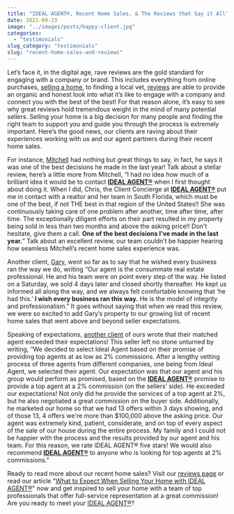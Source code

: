 ```yaml
---
title: "IDEAL AGENT®, Recent Home Sales, & The Reviews that Say it All"
date: 2021-09-23
image: "../images/posts/happy-client.jpg"
categories: 
  - "testimonials"
slug_category: "testimonials"
slug: "recent-home-sales-and-reviews"
---
```


Let’s face it, in the digital age, rave reviews are the gold standard for engaging with a company or brand. This includes everything from online purchases, [selling a home](https://idealagent.com/signup/), to finding a local vet, [reviews](https://www.trustpilot.com/review/idealagent.com?b=MTYyOTk4NTYxMTAwMHw2MTI3OWI0YmNjMDA4N2U4ZWY2NWZlODY) are able to provide an organic and honest look into what it’s like to engage with a company and connect you with the best of the best! For that reason alone, it’s easy to see why great reviews hold tremendous weight in the mind of many potential sellers. Selling your home is a big decision for many people and finding the right team to support you and guide you through the process is extremely important. Here’s the good news, our clients are raving about their experiences working with us and our agent partners during their recent home sales. 

For instance, [Mitchell](https://www.trustpilot.com/review/idealagent.com?b=MTYyOTk4NTYxMTAwMHw2MTI3OWI0YmNjMDA4N2U4ZWY2NWZlODY) had nothing but great things to say, in fact, he says it was one of the best decisions he made in the last year! Talk about a stellar review, here’s a little more from Mitchell, “I had no idea how much of a brilliant idea it would be to contact **[IDEAL AGENT®](https://idealagent.com/)** when I first thought about doing it. When I did, Chris, the Client Concierge at [**IDEAL AGENT®**](https://idealagent.com/) put me in contact with a realtor and her team in South Florida, which must be one of the best, if not THE best in that region of the United States!! She was continuously taking care of one problem after another, time after time, after time. The exceptionally diligent efforts on their part resulted in my property being sold in less than two months and above the asking price!! Don't hesitate, give them a call. **One of the best decisions I've made in the last year.**” Talk about an excellent review, our team couldn’t be happier hearing how seamless Mitchell’s recent home sales experience was. 

Another client, [Gary](https://www.trustpilot.com/review/idealagent.com?b=MTYyOTk4NTYxMTAwMHw2MTI3OWI0YmNjMDA4N2U4ZWY2NWZlODY), went so far as to say that he wished every business ran the way we do, writing “Our agent is the consummate real estate professional. He and his team were on point every step of the way. He listed on a Saturday, we sold 4 days later and closed shortly thereafter. He kept us informed all along the way, and we always felt comfortable knowing that ‘he had this.’ **I wish every business ran this way.** He is the model of integrity and professionalism.” It goes without saying that when we read this review, we were so excited to add Gary’s property to our growing list of recent home sales that went above and beyond seller expectations.

Speaking of expectations, [another client](https://www.trustpilot.com/review/idealagent.com?b=MTYyOTk4NTYxMTAwMHw2MTI3OWI0YmNjMDA4N2U4ZWY2NWZlODY) of ours wrote that their matched agent exceeded their expectations! This seller left no stone unturned by writing, “We decided to select Ideal Agent based on their promise of providing top agents at as low as 2% commissions. After a lengthy vetting process of three agents from different companies, one being from Ideal Agent, we selected their agent. Our expectation was that our agent and his group would perform as promised, based on the **[IDEAL AGENT®](https://idealagent.com/)** promise to provide a top agent at a 2% commission (on the sellers’ side). He exceeded our expectations! Not only did he provide the services of a top agent at 2%, but he also negotiated a great commission on the buyer side. Additionally, he marketed our home so that we had 13 offers within 3 days showing, and of those 13, 4 offers we're more than $100,000 above the asking price. Our agent was extremely kind, patient, considerate, and on top of every aspect of the sale of our house during the entire process. My family and I could not be happier with the process and the results provided by our agent and his team. For this reason, we rate IDEAL AGENT® five stars! We would also recommend **[IDEAL AGENT®](https://idealagent.com/)** to anyone who is looking for top agents at 2% commissions.”  

Ready to read more about our recent home sales? Visit our [reviews page](https://www.trustpilot.com/review/idealagent.com?b=MTYyOTk4NTYxMTAwMHw2MTI3OWI0YmNjMDA4N2U4ZWY2NWZlODY) or read our article "[What to Expect When Selling Your Home with IDEAL AGENT®](https://blog.idealagent.com/what-to-expect-when-selling-your-home-with-ideal-agent/)" now and get inspired to sell your home with a team of top professionals that offer full-service representation at a great commission! Are you ready to meet your [IDEAL AGENT®](https://idealagent.com/)?
